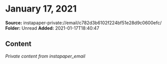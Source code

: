 # January 17, 2021

**Source:** instapaper-private://email/c782d3b6102f224bf51e28d9c0600efc/
**Folder:** Unread
**Added:** 2021-01-17T18:40:47




## Content
*Private content from instapaper_email*
